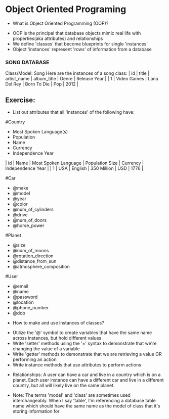 # Object Oriented Programing

* What is Object Oriented Programming (OOP)?
- OOP is the principal that database objects mimic real life with properties(aka attributes) and relationships
- We define 'classes' that become blueprints for single 'instances'
- Object 'instances' represent 'rows' of information from a database

### SONG DATABASE
Class/Model: Song
Here are the instances of a song class:
| id |      title      |       artist_name       |          album_title         |      Genre     |    Release Year  |
| 1  |    Video Games  |       Lana Del Rey      |          Born To Die         |       Pop      |       2012       |


## Exercise:
- List out attributes that all 'instances' of the following have:

#Country
- Most Spoken Language(s)
- Population
- Name
- Currency
- Independence Year

| id |      Name      |    Most Spoken Language      |          Population Size         |      Currency     |    Independence Year  |
| 1  |    USA         |         English              |            350 Million           |       USD         |        1776           |

#Car
- @make
- @model
- @year
- @color
- @num_of_cylinders
- @drive
- @num_of_doors
- @horse_power

#Planet
- @size
- @num_of_moons
- @rotation_direction
- @distance_from_sun
- @atmosphere_composition

#User
- @email
- @name
- @password
- @location
- @phone_number
- @dob

* How to make and use instances of classes?
- Utilize the '@' symbol to create variables that have the same name across instances, but hold different values
- Write 'setter' methods using the '=' syntax to demonstrate that we're changing the value of a variable
- Write 'getter' methods to demonstrate that we are retrieving a value OR performing an action
- Write instance methods that use attributes to perform actions

* Relationships: A user can have a car and live in a country which is on a planet. Each user instance can have a different car and live in a different country, but all will likely live on the same planet. 

* Note: The terms 'model' and 'class' are sometimes used interchangeably. When I say 'table', I'm referencing a database table name which should have the same name as the model of class that it's storing information for
